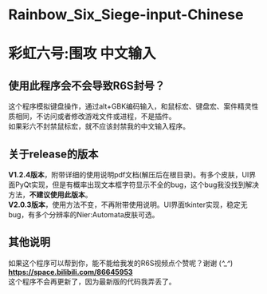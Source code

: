 # Rainbow_Six_Siege-input-Chinese
# 彩虹六号:围攻 中文输入
## 使用此程序会不会导致R6S封号？
这个程序模拟键盘操作，通过alt+GBK编码输入，和鼠标宏、键盘宏、案件精灵性质相同，不访问或者修改游戏文件或进程，不是插件。  
如果彩六不封禁鼠标宏，就不应该封禁我的中文输入程序。
## 关于release的版本
**V1.2.4版本**，附带详细的使用说明pdf文档(解压后在根目录)。有多个皮肤，UI界面PyQt实现，但是有概率出现文本框字符显示不全的bug，这个bug我没找到解决方法，**不建议使用此版本**。  
**V2.0.3版本**，使用方法不变，不再附带使用说明。UI界面tkinter实现，稳定无bug，有多个分辨率的Nier:Automata皮肤可选。
## 其他说明
如果这个程序可以帮到你，能不能给我发的R6S视频点个赞呢？谢谢 (*^_^*) **https://space.bilibili.com/86645953**  
这个程序不会再更新了，因为最新版的代码我弄丢了。
